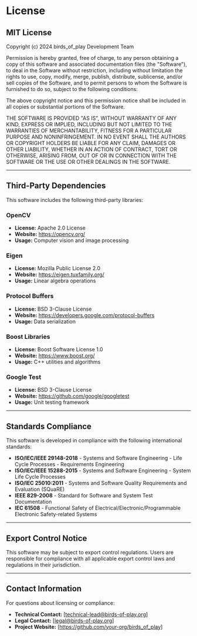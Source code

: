 # License

## MIT License

Copyright (c) 2024 birds_of_play Development Team

Permission is hereby granted, free of charge, to any person obtaining a copy
of this software and associated documentation files (the "Software"), to deal
in the Software without restriction, including without limitation the rights
to use, copy, modify, merge, publish, distribute, sublicense, and/or sell
copies of the Software, and to permit persons to whom the Software is
furnished to do so, subject to the following conditions:

The above copyright notice and this permission notice shall be included in all
copies or substantial portions of the Software.

THE SOFTWARE IS PROVIDED "AS IS", WITHOUT WARRANTY OF ANY KIND, EXPRESS OR
IMPLIED, INCLUDING BUT NOT LIMITED TO THE WARRANTIES OF MERCHANTABILITY,
FITNESS FOR A PARTICULAR PURPOSE AND NONINFRINGEMENT. IN NO EVENT SHALL THE
AUTHORS OR COPYRIGHT HOLDERS BE LIABLE FOR ANY CLAIM, DAMAGES OR OTHER
LIABILITY, WHETHER IN AN ACTION OF CONTRACT, TORT OR OTHERWISE, ARISING FROM,
OUT OF OR IN CONNECTION WITH THE SOFTWARE OR THE USE OR OTHER DEALINGS IN THE
SOFTWARE.

---

## Third-Party Dependencies

This software includes the following third-party libraries:

### OpenCV
- **License:** Apache 2.0 License
- **Website:** https://opencv.org/
- **Usage:** Computer vision and image processing

### Eigen
- **License:** Mozilla Public License 2.0
- **Website:** https://eigen.tuxfamily.org/
- **Usage:** Linear algebra operations

### Protocol Buffers
- **License:** BSD 3-Clause License
- **Website:** https://developers.google.com/protocol-buffers
- **Usage:** Data serialization

### Boost Libraries
- **License:** Boost Software License 1.0
- **Website:** https://www.boost.org/
- **Usage:** C++ utilities and algorithms

### Google Test
- **License:** BSD 3-Clause License
- **Website:** https://github.com/google/googletest
- **Usage:** Unit testing framework

---

## Standards Compliance

This software is developed in compliance with the following international standards:

- **ISO/IEC/IEEE 29148-2018** - Systems and Software Engineering - Life Cycle Processes - Requirements Engineering
- **ISO/IEC/IEEE 15288-2015** - Systems and Software Engineering - System Life Cycle Processes
- **ISO/IEC 25010:2011** - Systems and Software Quality Requirements and Evaluation (SQuaRE)
- **IEEE 829-2008** - Standard for Software and System Test Documentation
- **IEC 61508** - Functional Safety of Electrical/Electronic/Programmable Electronic Safety-related Systems

---

## Export Control Notice

This software may be subject to export control regulations. Users are responsible for compliance with all applicable export control laws and regulations in their jurisdiction.

---

## Contact Information

For questions about licensing or compliance:
- **Technical Contact:** [technical-lead@birds-of-play.org]
- **Legal Contact:** [legal@birds-of-play.org]
- **Project Website:** [https://github.com/your-org/birds_of_play]